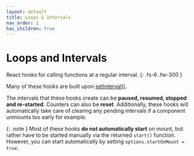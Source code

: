```yaml
---
layout: default
title: Loops & Intervals
nav_order: 2
has_children: true
---
```


# Loops and Intervals

React hooks for calling functions at a regular interval.
{: .fs-6 .fw-300 }

Many of these hooks are built upon [setInterval()][interval-mdn].

The intervals that these hooks create can be **paused, resumed, stopped and re-started**. Counters can also be **reset**.
Additionally, these hooks will automatically take care of clearing any pending intervals if a component unmounts too early for example.

{: .note }
Most of these hooks **do not automatically start** on mount, but rather have to be started manually via the returned `start()` function. However, you can start automatically by setting `options.startOnMount = true`.

[interval-mdn]: https://developer.mozilla.org/en-US/docs/Web/API/setInterval

